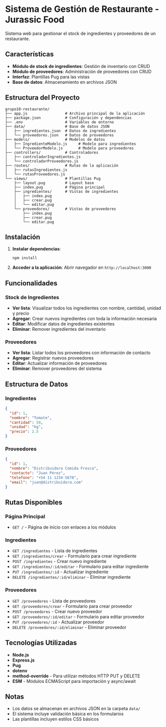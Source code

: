 # Sistema de Gestión de Restaurante - Jurassic Food

Sistema web para gestionar el stock de ingredientes y proveedores de un restaurante.

## Características

- **Módulo de stock de ingredientes**: Gestión de inventario con CRUD
- **Módulo de proveedores**: Administración de proveedores con CRUD
- **Interfaz**: Plantillas Pug para las vistas
- **Base de datos**: Almacenamiento en archivos JSON

## Estructura del Proyecto

```
grupo10-restaurante/
├── app.js                 # Archivo principal de la aplicación
├── package.json           # Configuración y dependencias
├── .env                   # Variables de entorno
├── data/                  # Base de datos JSON
│   ├── ingredientes.json  # Datos de ingredientes
│   └── proveedores.json   # Datos de proveedores
├── models/                # Modelos de datos
│   ├── IngredienteModelo.js     # Modelo para ingredientes
│   └── ProveedorModelo.js       # Modelo para proveedores
├── controllers/           # Controladores
│   ├── controladorIngredientes.js
│   └── controladorProveedores.js
├── routes/                # Rutas de la aplicación
│   ├── rutasIngredientes.js
│   └── rutasProveedores.js
└── views/                 # Plantillas Pug
    ├── layout.pug         # Layout base
    ├── index.pug          # Página principal
    ├── ingredientes/      # Vistas de ingredientes
    │   ├── index.pug
    │   ├── crear.pug
    │   └── editar.pug
    └── proveedores/       # Vistas de proveedores
        ├── index.pug
        ├── crear.pug
        └── editar.pug
```

## Instalación

1. **Instalar dependencias**:

   ```bash
   npm install
   ```

2. **Acceder a la aplicación**:
   Abrir navegador en `http://localhost:3000`

## Funcionalidades

### Stock de Ingredientes

- **Ver lista**: Visualizar todos los ingredientes con nombre, cantidad, unidad y precio
- **Agregar**: Crear nuevos ingredientes con toda la información necesaria
- **Editar**: Modificar datos de ingredientes existentes
- **Eliminar**: Remover ingredientes del inventario

### Proveedores

- **Ver lista**: Listar todos los proveedores con información de contacto
- **Agregar**: Registrar nuevos proveedores
- **Editar**: Actualizar información de proveedores
- **Eliminar**: Remover proveedores del sistema

## Estructura de Datos

### Ingredientes

```json
{
  "id": 1,
  "nombre": "Tomate",
  "cantidad": 50,
  "unidad": "kg",
  "precio": 2.5
}
```

### Proveedores

```json
{
  "id": 1,
  "nombre": "Distribuidora Comida Fresca",
  "contacto": "Juan Pérez",
  "telefono": "+54 11 1234-5678",
  "email": "juan@distribuidora.com"
}
```

## Rutas Disponibles

### Página Principal

- `GET /` - Página de inicio con enlaces a los módulos

### Ingredientes

- `GET /ingredientes` - Lista de ingredientes
- `GET /ingredientes/crear` - Formulario para crear ingrediente
- `POST /ingredientes` - Crear nuevo ingrediente
- `GET /ingredientes/:id/editar` - Formulario para editar ingrediente
- `PUT /ingredientes/:id` - Actualizar ingrediente
- `DELETE /ingredientes/:id/eliminar` - Eliminar ingrediente

### Proveedores

- `GET /proveedores` - Lista de proveedores
- `GET /proveedores/crear` - Formulario para crear proveedor
- `POST /proveedores` - Crear nuevo proveedor
- `GET /proveedores/:id/editar` - Formulario para editar proveedor
- `PUT /proveedores/:id` - Actualizar proveedor
- `DELETE /proveedores/:id/eliminar` - Eliminar proveedor

## Tecnologías Utilizadas

- **Node.js**
- **Express.js**
- **Pug**
- **dotenv**
- **method-override** - Para utilizar métodos HTTP PUT y DELETE
- **ESM** - Módulos ECMAScript para importación y async/await

## Notas

- Los datos se almacenan en archivos JSON en la carpeta `data/`
- El sistema incluye validación básica en los formularios
- Las plantillas incluyen estilos CSS básicos
